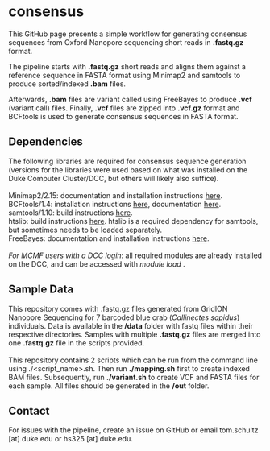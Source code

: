 # consensus
This GitHub page presents a simple workflow for generating consensus sequences from Oxford Nanopore sequencing short reads in **.fastq.gz** format.

The pipeline starts with **.fastq.gz** short reads and aligns them against a reference sequence in FASTA format using Minimap2 and samtools to produce sorted/indexed **.bam** files.

Afterwards, **.bam** files are variant called using FreeBayes to produce **.vcf** (variant call) files. Finally, **.vcf** files are zipped into **.vcf.gz** format and BCFtools is used to generate consensus sequences in FASTA format.

## Dependencies
The following libraries are required for consensus sequence generation (versions for the libraries were used based on what was installed on the Duke Computer Cluster/DCC, but others will likely also suffice).\
\
Minimap2/2.15: documentation and installation instructions [here](https://github.com/lh3/minimap2).\
BCFtools/1.4: installation instructions [here](https://samtools.github.io/bcftools/howtos/install.html), documentation [here](https://samtools.github.io/bcftools/bcftools.html).\
samtools/1.10: build instructions [here](https://github.com/samtools/samtools).\
htslib: build instructions [here](https://github.com/samtools/htslib). htslib is a required dependency for samtools, but sometimes needs to be loaded separately.\
FreeBayes: documentation and installation instructions [here](https://github.com/freebayes/freebayes).\
\
*For MCMF users with a DCC login*: all required modules are already installed on the DCC, and can be accessed with *module load <module name>*.

## Sample Data
This repository comes with .fastq.gz files generated from GridION Nanopore Sequencing for 7 barcoded blue crab (*Callinectes sapidus*) individuals. Data is available in the **/data** folder with fastq files within their respective directories. Samples with multiple **.fastq.gz** files are merged into one **.fastq.gz** file in the scripts provided.\
\
This repository contains 2 scripts which can be run from the command line using ./<script_name>.sh. Then run **./mapping.sh** first to create indexed BAM files. Subsequently, run **./variant.sh** to create VCF and FASTA files for each sample. All files should be generated in the **/out** folder. 

## Contact
For issues with the pipeline, create an issue on GitHub or email tom.schultz [at] duke.edu or hs325 [at] duke.edu.
